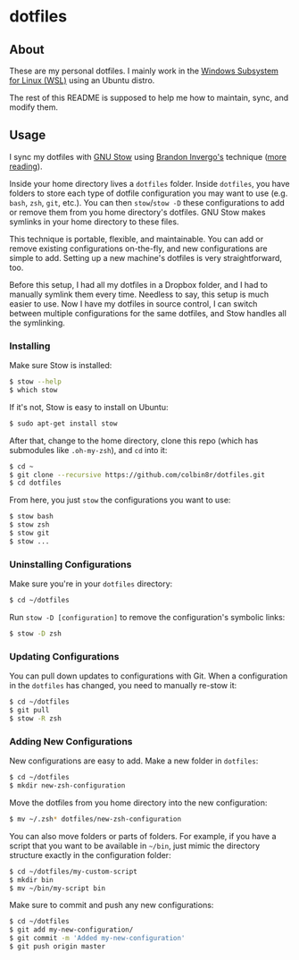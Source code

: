 # dotfiles

## About

These are my personal dotfiles. I mainly work in the [Windows Subsystem for Linux (WSL)](https://docs.microsoft.com/en-us/windows/wsl/install-win10) using an Ubuntu distro.

The rest of this README is supposed to help me how to maintain, sync, and modify them.

## Usage

I sync my dotfiles with [GNU Stow](https://www.gnu.org/software/stow/) using [Brandon Invergo's](http://brandon.invergo.net/news/2012-05-26-using-gnu-stow-to-manage-your-dotfiles.html) technique ([more reading](https://github.com/xero/dotfiles)).

Inside your home directory lives a `dotfiles` folder. Inside `dotfiles`, you have folders to store each type of dotfile configuration you may want to use (e.g. `bash`, `zsh`, `git`, etc.). You can then `stow`/`stow -D` these configurations to add or remove them from you home directory's dotfiles. GNU Stow makes symlinks in your home directory to these files.

This technique is portable, flexible, and maintainable. You can add or remove existing configurations on-the-fly, and new configurations are simple to add. Setting up a new machine's dotfiles is very straightforward, too.

Before this setup, I had all my dotfiles in a Dropbox folder, and I had to manually symlink them every time. Needless to say, this setup is much easier to use. Now I have my dotfiles in source control, I can switch between multiple configurations for the same dotfiles, and Stow handles all the symlinking.

### Installing

Make sure Stow is installed:
```sh
$ stow --help
$ which stow
```

If it's not, Stow is easy to install on Ubuntu:
```sh
$ sudo apt-get install stow
```

After that, change to the home directory, clone this repo (which has submodules like `.oh-my-zsh`), and `cd` into it:
```sh
$ cd ~
$ git clone --recursive https://github.com/colbin8r/dotfiles.git
$ cd dotfiles
```

From here, you just `stow` the configurations you want to use:
```sh
$ stow bash
$ stow zsh
$ stow git
$ stow ...
```

### Uninstalling Configurations

Make sure you're in your `dotfiles` directory:
```sh
$ cd ~/dotfiles
```

Run `stow -D [configuration]` to remove the configuration's symbolic links:
```sh
$ stow -D zsh
```

### Updating Configurations

You can pull down updates to configurations with Git. When a configuration in the `dotfiles` has changed, you need to manually re-stow it:
```sh
$ cd ~/dotfiles
$ git pull
$ stow -R zsh
```

### Adding New Configurations

New configurations are easy to add. Make a new folder in `dotfiles`:
```sh
$ cd ~/dotfiles
$ mkdir new-zsh-configuration
```

Move the dotfiles from you home directory into the new configuration:
```sh
$ mv ~/.zsh* dotfiles/new-zsh-configuration
```

You can also move folders or parts of folders. For example, if you have a script that you want to be available in `~/bin`, just mimic the directory structure exactly in the configuration folder:
```sh
$ cd ~/dotfiles/my-custom-script
$ mkdir bin
$ mv ~/bin/my-script bin
```

Make sure to commit and push any new configurations:
```sh
$ cd ~/dotfiles
$ git add my-new-configuration/
$ git commit -m 'Added my-new-configuration'
$ git push origin master
```
